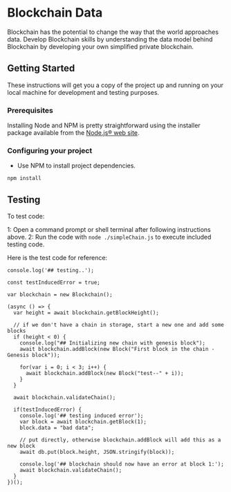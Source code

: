 # Blockchain Data

Blockchain has the potential to change the way that the world approaches data. Develop Blockchain skills by understanding the data model behind Blockchain by developing your own simplified private blockchain.

## Getting Started

These instructions will get you a copy of the project up and running on your local machine for development and testing purposes.

### Prerequisites

Installing Node and NPM is pretty straightforward using the installer package available from the [Node.js® web site](https://nodejs.org/en/).

### Configuring your project

- Use NPM to install project dependencies.
```
npm install
```

## Testing

To test code:

1: Open a command prompt or shell terminal after following instructions above.
2: Run the code with `node ./simpleChain.js` to execute included testing code.

Here is the test code for reference:

```
console.log('## testing..');

const testInducedError = true;

var blockchain = new Blockchain();

(async () => {
  var height = await blockchain.getBlockHeight();
  
  // if we don't have a chain in storage, start a new one and add some blocks
  if (height < 0) {
    console.log("## Initializing new chain with genesis block");
    await blockchain.addBlock(new Block("First block in the chain - Genesis block"));

    for(var i = 0; i < 3; i++) {
      await blockchain.addBlock(new Block("test--" + i));
    }
  }

  await blockchain.validateChain();

  if(testInducedError) {
    console.log('## testing induced error');
    var block = await blockchain.getBlock(1);
    block.data = "bad data";

    // put directly, otherwise blockchain.addBlock will add this as a new block
    await db.put(block.height, JSON.stringify(block));

    console.log('## blockchain should now have an error at block 1:');
    await blockchain.validateChain();
  }
})();
```
